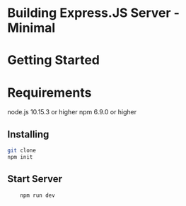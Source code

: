 # Building Express.JS Server - Minimal

# Getting Started


# Requirements

node.js 10.15.3 or higher
npm 6.9.0 or higher

## Installing

```bash
git clone
npm init
```

## Start Server

```bash
    npm run dev
```
